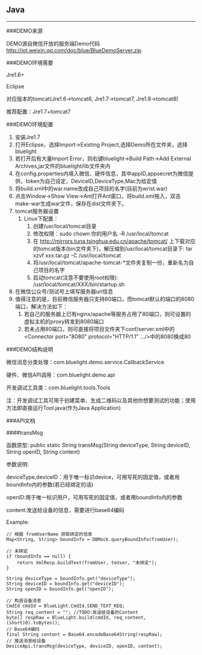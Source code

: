 ## Java
---

###DEMO来源

DEMO源自微信开放的服务端Demo代码 http://iot.weixin.qq.com/doc/blue/BlueDemoServer.zip

###DEMO环境需要

Jre1.6+

Eclipse

对应版本的tomcat(Jre1.6->tomcat6, Jre1.7->tomcat7, Jre1.8->tomcat8)

推荐配置：Jre1.7+tomcat7

###DEMO环境配置

1. 安装Jre1.7
2. 打开Eclipse，选择Import->Existing Project,选择Demo所在文件夹，选择bluelight
3. 若打开后有大量Import Error，则右键bluelight->Build Path->Add External Archives,jar文件的bluelight/lib文件夹内
4. 在config.properties内填入微信、硬件信息，其中appID,appsecret为微信提供，token为自己设定，DeviceID,DeviceType,Mac为给定值
5. 将build.xml中的war.name改成自己项目的名字(目前为wrist.war)
6. 点击Window->Show View->Ant打开Ant窗口，将build.xml拖入，双击make-war生成war文件，保存在dist文件夹下。
7. tomcat服务器设置
	1. Linux下配置：
		1. 创建/usr/local/tomcat目录
		2. 修改权限：sudo chown 你的用户名 -R /usr/local/tomcat
		3. 在 http://mirrors.tuna.tsinghua.edu.cn/apache/tomcat/ 上下载对应的tomcat版本(bin文件夹下)，解压缩到/usr/local/tomcat目录下: tar xzvf xxx.tar.gz -C /usr/local/tomcat
		4. 将/usr/local/tomcat/apache-tomcat-*文件夹复制一份，重新名为自己项目的名字
		5. 启动tomcat(注意不要使用root权限): /usr/local/tomcat/XXX/bin/startup.sh
8. 在微信公众号/测试号上填写服务器url信息
9. 值得注意的是，目前微信服务器只支持80端口，而tomcat默认的端口的8080端口，解决方法如下：
	1. 若自己的服务器上已有nginx/apache等服务占用了80端口，则可设置的虚拟主机的proxy转发到8080端口
	2. 若未占用80端口，则可直接将项目文件夹下conf/server.xml中的<Connector port="8080" protocol="HTTP/1.1" .../>中的8080换成80

###DEMO结构说明

微信消息分类处理：com.bluelight.demo.service.CallbackService

硬件、微信API调用：com.bluelight.demo.api

开发调试工具类：com.bluelight.tools.Tools

注：开发调试工具可用于创建菜单、生成二维码以及其他你想要测试的功能；使用方法即直接运行Tool.java(作为Java Application)

###API文档

####transMsg

函数原型: public static String transMsg(String deviceType, String deviceID, String openID, String content)

参数说明:

deviceType,deviceID：用于唯一标识device，可用写死的固定值，或者用boundInfo内的参数(若已经绑定的话)

openID:用于唯一标识用户，可用写死的固定值，或者用boundInfo内的参数

content:发送给设备的信息，需要进行base64编码

Example:

    // 根据 fromUserName 获取绑定的信息
	Map<String, String> boundInfo = DBMock.queryBoundInfo(fromUser);

	// 未绑定
	if (boundInfo == null) {
		return XmlResp.buildText(fromUser, toUser, "未绑定");
	}

	String deviceType = boundInfo.get("deviceType");
	String deviceID = boundInfo.get("deviceID");
	String openID = boundInfo.get("openID");
	
	// 构造设备消息
	CmdId cmdId = BlueLight.CmdId.SEND_TEXT_REQ;
	String req_content = ""; //TODO:发送给设备的Content
	byte[] respRaw = BlueLight.build(cmdId, req_content, (short)0).toBytes();
	// Base64编码
	final String content = Base64.encodeBase64String(respRaw);
	// 推送消息给设备
	DeviceApi.transMsg(deviceType, deviceID, openID, content);